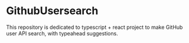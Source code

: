 # GithubUsersearch
This repository is dedicated to typescript + react project to make GitHub user API search, with typeahead suggestions.
